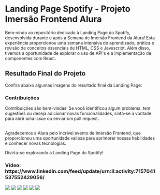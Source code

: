 <h1>Landing Page Spotify - Projeto Imersão Frontend Alura</h1>
Bem-vindo ao repositório dedicado à Landing Page do Spotify, desenvolvida durante e após a Semana de Imersão Frontend da Alura! Esta experiência proporcionou uma semana intensiva de aprendizado, prática e revisão de conceitos essenciais de HTML, CSS e Javascript. Além disso, tivemos a oportunidade de explorar o uso de API's e a implementação de componentes com React.

<h2>Resultado Final do Projeto</h2>
Confira abaixo algumas imagens do resultado final da Landing Page:

<h3>Contribuições</h3>
Contribuições são bem-vindas! Se você identificou algum problema, tem sugestões ou deseja adicionar novas funcionalidades, sinta-se à vontade para abrir uma issue ou enviar um pull request.
<br/><br/>

Agradecemos à Alura pelo incrível evento de Imersão Frontend, que proporcionou uma oportunidade valiosa para aprimorar nossas habilidades e conhecer novas tecnologias.

Divirta-se explorando a Landing Page do Spotify!
<h3>Vídeo: https://www.linkedin.com/feed/update/urn:li:activity:7157041537552429056/</h3>

<img src="https://github.com/GabihSantana/Imersao-Frontend-Alura/assets/135717302/bdeba62f-bbba-4880-97f9-37911f4dcef2" />
<img src="https://github.com/GabihSantana/Imersao-Frontend-Alura/assets/135717302/00f6bd04-41c5-4eb1-bdd9-f65066b82247" />
<img src="https://github.com/GabihSantana/Imersao-Frontend-Alura/assets/135717302/28e2b6cd-beb6-4a52-a9e4-987b3b87825c" />
<img src="https://github.com/GabihSantana/Imersao-Frontend-Alura/assets/135717302/64da7a5c-cbe9-4ba7-8f33-f8237f091798" />
<img src="https://github.com/GabihSantana/Imersao-Frontend-Alura/assets/135717302/d9ed48b4-0aab-49a1-82c4-791008319876" />
<img src="https://github.com/GabihSantana/Imersao-Frontend-Alura/assets/135717302/c962127b-1815-4b6b-8df7-b58ae1667e0e" />

